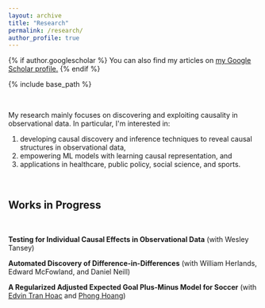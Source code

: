 ```yaml
---
layout: archive
title: "Research"
permalink: /research/
author_profile: true
---
```


{% if author.googlescholar %}
  You can also find my articles on <u><a href="{{author.googlescholar}}">my Google Scholar profile</a>.</u>
{% endif %}

{% include base_path %}

<br />

My research mainly focuses on discovering and exploiting causality in observational data. In particular, I'm interested in: 
1. developing causal discovery and inference techniques to reveal causal structures in observational data,
2. empowering ML models with learning causal representation, and
3. applications in healthcare, public policy, social science, and sports.

<br />

Works in Progress
------

<br />

**Testing for Individual Causal Effects in Observational Data**
(with Wesley Tansey)

**Automated Discovery of Difference-in-Differences**
(with William Herlands, Edward McFowland, and Daniel Neill)

**A Regularized Adjusted Expected Goal Plus-Minus Model for Soccer**
(with [Edvin Tran Hoac](https://www.edvintranhoac.com/) and [Phong Hoang](https://medium.com/@IwriteDSblog))



<!---

{% for post in site.publications reversed %}
  {% include archive-single.html %}
 {% endfor %}

-->

